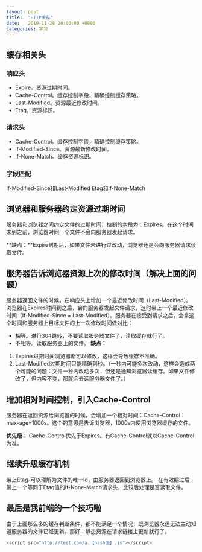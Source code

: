 ```yaml
---
layout: post
title:  "HTTP缓存"
date:   2019-11-28 20:00:00 +0800
categories: 学习
---
```


## 缓存相关头

### 响应头

- Expire。资源过期时间。
- Cache-Control。缓存控制字段，精确控制缓存策略。
- Last-Modified。资源最近修改时间。
- Etag。资源标识。

### 请求头

- Cache-Control。缓存控制字段，精确控制缓存策略。
- If-Modified-Since。资源最新修改时间。
- If-None-Match。缓存资源标识。

### 字段匹配

If-Modified-Since和Last-Modified
Etag和If-None-Match

## 浏览器和服务器约定资源过期时间

服务器和浏览器之间约定文件的过期时间，控制的字段为：Expires。在这个时间未到之前，浏览器对同一个文件不会向服务器发起请求。

**缺点：**Expire到期后，如果文件未进行过改动，浏览器还是会向服务器请求读取文件。

## 服务器告诉浏览器资源上次的修改时间（解决上面的问题）

服务器返回文件的时候，在响应头上增加一个最近修改时间（Last-Modified）。浏览器在Expires时间到之后，会向服务器发起文件请求，这时带上一个最近修改时间（If-Modified-Since = Last-Modified）。服务器在接受到请求之后，会拿这个时间和服务器上目标文件的上一次修改时间做对比：
- 相等。进行304跳转，不要读取服务器文件了，读取缓存就行了。
- 不相等。读取服务器上的文件。
**缺点：**
1. Expires过期时间浏览器断可以修改，这样会导致缓存不准确。
2. Last-Modified过期时间只能精确到秒。（一秒内可能多次改动，这样会造成两个可能的问题：文件一秒内改动多次，但还是通知浏览器读缓存。如果文件修改了，但内容不变，那就会去读服务器文件了。）

## 增加相对时间控制，引入Cache-Control

服务器在返回资源给浏览器的时候，会增加一个相对时间：Cache-Control：max-age=1000s。这个的意思是告诉浏览器，1000s内使用浏览器缓存的文件。

**优先级：** 
Cache-Control优先于Expires。有Cache-Control就以Cache-Control为准。

## 继续升级缓存机制

带上Etag-可以理解为文件的唯一Id，由服务器返回到浏览器上。
在有效期过后，带上一个等同于Etag值的If-None-Match请求头，比较后处理是否读取文件。

## 最后是我前端的一个技巧啦

由于上面那么多的缓存判断条件，都不能满足一个情况，既浏览器永远无法主动知道服务器的文件已经更新。那好：静态资源在请求链接上更新就行了。

```javascript
<script src="http://test.com/a.【hash值】.js"></script>
```